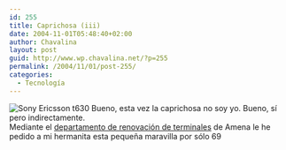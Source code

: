 ```yaml
---
id: 255
title: Caprichosa (iii)
date: 2004-11-01T05:48:40+02:00
author: Chavalina
layout: post
guid: http://www.wp.chavalina.net/?p=255
permalink: /2004/11/01/post-255/
categories:
  - Tecnología
---
```

<img class="imgizqda" src="http://www.chavalina.net/imagenes/fotos/t630.jpg" alt="Sony Ericsson t630" /> Bueno, esta vez la caprichosa no soy yo. Bueno, sí pero indirectamente.  
Mediante el <a href="http://www.amena.com/renove/" target="_blank">departamento de renovación de terminales</a> de Amena le he pedido a mi hermanita esta peque&ntilde;a maravilla por sólo 69